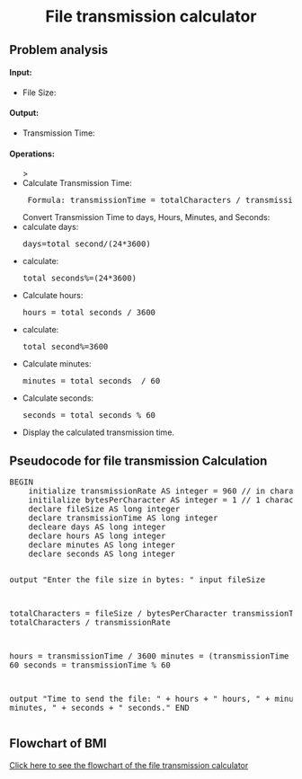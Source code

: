 <a name="readme-top"></a>

<div align="center">
  <h1><b> File transmission calculator </b></h1>
  
<html>
<body>
<div align = "left">
<p> <h2> Problem analysis </h2> </p>

<h4> Input: </h4>

  <ul>
   <li> File Size: </li>
   </ul>

<h4>Output:</h4>

   <ul>
    <li>Transmission Time:</li>
    </ul>

<h4>Operations:</h4>

<ul>>
   <li>Calculate Transmission Time:</li> 
   <pre> Formula: transmissionTime = totalCharacters / transmissionRate </pre>
         Convert Transmission Time to days, Hours, Minutes, and Seconds:
  <li>calculate days:<pre>days=total_second/(24*3600)</pre></li>
  <li>calculate:<pre>total_seconds%=(24*3600)</pre></li>
    <li>Calculate hours: <pre>hours = total_seconds / 3600</pre> </li>
  <li>calculate:<pre>total_second%=3600</pre></li>
    <li>Calculate minutes: <pre>minutes = total_seconds  / 60</pre> </li>
    <li>Calculate seconds: <pre>seconds = total_seconds % 60</pre> </li>
    <li>Display the calculated transmission time.</li>
    </ul>

</body>
</html>

<h2>Pseudocode for file transmission Calculation</h2>
<pre>
BEGIN 
    initialize transmissionRate AS integer = 960 // in characters per second
    initilalize bytesPerCharacter AS integer = 1 // 1 character = 1 byte
    declare fileSize AS long integer
    declare transmissionTime AS long integer
    decleare days AS long integer
    declare hours AS long integer
    declare minutes AS long integer
    declare seconds AS long integer 
  
  output "Enter the file size in bytes: "
  input fileSize
    
   totalCharacters = fileSize / bytesPerCharacter
   transmissionTime = totalCharacters / transmissionRate
    
   hours = transmissionTime / 3600
   minutes = (transmissionTime % 3600) / 60
   seconds = transmissionTime % 60

  output "Time to send the file: " + hours + " hours, " + minutes + " minutes, " + seconds + " seconds."
END
</pre>

</body>
</html>
<html>
  <h2> Flowchart of BMI</h2>
  <div align = "left">
  <a href="">Click here to see the flowchart of the file transmission calculator </a>
    
</html>
